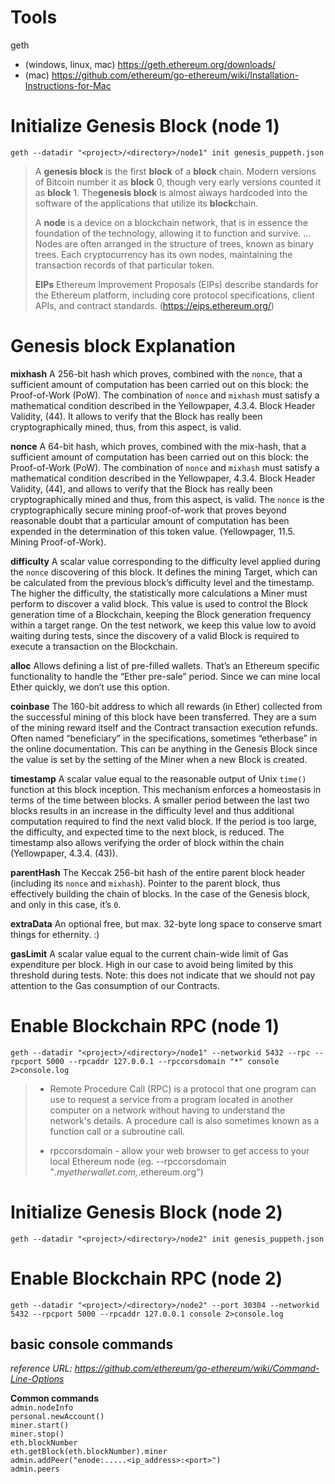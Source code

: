 

# Tools  
geth 
- (windows, linux, mac) https://geth.ethereum.org/downloads/  
- (mac) https://github.com/ethereum/go-ethereum/wiki/Installation-Instructions-for-Mac

# Initialize Genesis Block (node 1) 
`geth --datadir "<project>/<directory>/node1" init genesis_puppeth.json`

> A **genesis block** is the first **block** of a **block** chain. Modern versions of Bitcoin number it as **block** 0, though very early versions counted it as **block** 1. The**genesis block** is almost always hardcoded into the software of the applications that utilize its **block**chain.
>
> A **node** is a device on a blockchain network, that is in essence the foundation of the technology, allowing it to function and survive. ... Nodes are often arranged in the structure of trees, known as binary trees. Each cryptocurrency has its own nodes, maintaining the transaction records of that particular token.  
>
> **EIPs** Ethereum Improvement Proposals (EIPs) describe standards for the Ethereum platform, including core protocol specifications, client APIs, and contract standards. (https://eips.ethereum.org/)

# Genesis block Explanation

**mixhash**  A 256-bit hash which proves, combined with the  `nonce`, that a sufficient amount of computation has been carried out on this block: the Proof-of-Work (PoW). The combination of  `nonce`  and  `mixhash`  must satisfy a mathematical condition described in the Yellowpaper, 4.3.4. Block Header Validity, (44). It allows to verify that the Block has really been cryptographically mined, thus, from this aspect, is valid.

**nonce**  A 64-bit hash, which proves, combined with the mix-hash, that a sufficient amount of computation has been carried out on this block: the Proof-of-Work (PoW). The combination of  `nonce`  and  `mixhash`  must satisfy a mathematical condition described in the Yellowpaper, 4.3.4. Block Header Validity, (44), and allows to verify that the Block has really been cryptographically mined and thus, from this aspect, is valid. The  `nonce`  is the cryptographically secure mining proof-of-work that proves beyond reasonable doubt that a particular amount of computation has been expended in the determination of this token value. (Yellowpager, 11.5. Mining Proof-of-Work).

**difficulty**  A scalar value corresponding to the difficulty level applied during the  `nonce`  discovering of this block. It defines the mining Target, which can be calculated from the previous block’s difficulty level and the timestamp. The higher the difficulty, the statistically more calculations a Miner must perform to discover a valid block. This value is used to control the Block generation time of a Blockchain, keeping the Block generation frequency within a target range. On the test network, we keep this value low to avoid waiting during tests, since the discovery of a valid Block is required to execute a transaction on the Blockchain.

**alloc**  Allows defining a list of pre-filled wallets. That’s an Ethereum specific functionality to handle the “Ether pre-sale” period. Since we can mine local Ether quickly, we don’t use this option.

**coinbase**  The 160-bit address to which all rewards (in Ether) collected from the successful mining of this block have been transferred. They are a sum of the mining reward itself and the Contract transaction execution refunds. Often named “beneficiary” in the specifications, sometimes “etherbase” in the online documentation. This can be anything in the Genesis Block since the value is set by the setting of the Miner when a new Block is created.

**timestamp**  A scalar value equal to the reasonable output of Unix  `time()`  function at this block inception. This mechanism enforces a homeostasis in terms of the time between blocks. A smaller period between the last two blocks results in an increase in the difficulty level and thus additional computation required to find the next valid block. If the period is too large, the difficulty, and expected time to the next block, is reduced. The timestamp also allows verifying the order of block within the chain (Yellowpaper, 4.3.4. (43)).

**parentHash**  The Keccak 256-bit hash of the entire parent block header (including its  `nonce`  and  `mixhash`). Pointer to the parent block, thus effectively building the chain of blocks. In the case of the Genesis block, and only in this case, it’s  `0`.

**extraData**  An optional free, but max. 32-byte long space to conserve smart things for ethernity. :)

**gasLimit**  A scalar value equal to the current chain-wide limit of Gas expenditure per block. High in our case to avoid being limited by this threshold during tests. Note: this does not indicate that we should not pay attention to the Gas consumption of our Contracts.

# Enable Blockchain RPC (node 1) 
`geth --datadir "<project>/<directory>/node1" --networkid 5432 --rpc --rpcport 5000 --rpcaddr 127.0.0.1 --rpccorsdomain "*" console 2>console.log`


> - Remote Procedure Call (RPC) is a protocol that one program can use to request a service from a program located in another computer on a network without having to understand the network's details. A procedure call is also sometimes known as a function call or a subroutine call.  
>
> - rpccorsdomain - allow your web browser to get access to your local Ethereum node 
> (eg. --rpccorsdomain "*.myetherwallet.com,*.ethereum.org")  

# Initialize Genesis Block (node 2) 
`geth --datadir "<project>/<directory>/node2" init genesis_puppeth.json`  

# Enable Blockchain RPC (node 2) 
`geth --datadir "<project>/<directory>/node2" --port 30304 --networkid 5432 --rpcport 5000 --rpcaddr 127.0.0.1 console 2>console.log`  


## basic console commands
*reference URL: https://github.com/ethereum/go-ethereum/wiki/Command-Line-Options*

**Common commands**  
`admin.nodeInfo`  
`personal.newAccount()`  
`miner.start()`  
`miner.stop()`  
`eth.blockNumber`  
`eth.getBlock(eth.blockNumber).miner`  
`admin.addPeer("enode:.....<ip_address>:<port>")`  
`admin.peers`  